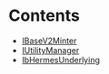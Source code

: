 

# Contents
- [IBaseV2Minter](IBaseV2Minter.sol/interface.IBaseV2Minter.md)
- [IUtilityManager](IUtilityManager.sol/interface.IUtilityManager.md)
- [IbHermesUnderlying](IbHermesUnderlying.sol/interface.IbHermesUnderlying.md)
